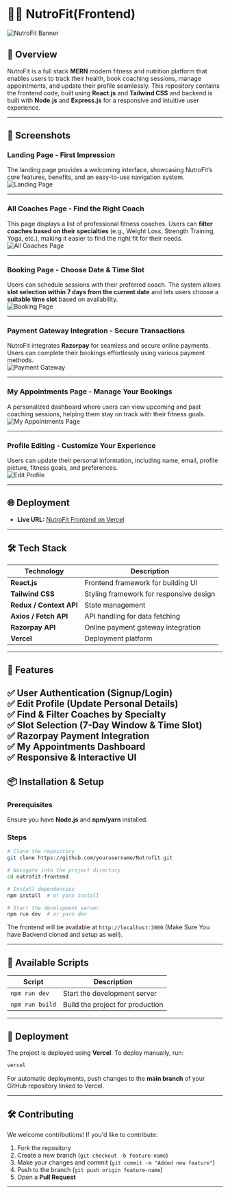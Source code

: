 
# 🏋️‍♂️ NutroFit(Frontend) 

![NutroFit Banner](https://your-image-url.com/banner.png)  

## 🚀 Overview  
NutroFit is a full stack **MERN** modern fitness and nutrition platform that enables users to track their health, book coaching sessions, manage appointments, and update their profile seamlessly. This repository contains the frontend code, built using **React.js** and **Tailwind CSS**  and backend is built with **Node.js** and **Express.js** for a responsive and intuitive user experience.  

---

## 📸 Screenshots  

### **Landing Page - First Impression**  
The landing page provides a welcoming interface, showcasing NutroFit’s core features, benefits, and an easy-to-use navigation system.  
![Landing Page](https://your-image-url.com/landing-page.png)  

---

### **All Coaches Page - Find the Right Coach**  
This page displays a list of professional fitness coaches. Users can **filter coaches based on their specialties** (e.g., Weight Loss, Strength Training, Yoga, etc.), making it easier to find the right fit for their needs.  
![All Coaches Page](https://your-image-url.com/coaches-page.png)  

---

### **Booking Page - Choose Date & Time Slot**  
Users can schedule sessions with their preferred coach. The system allows **slot selection within 7 days from the current date** and lets users choose a **suitable time slot** based on availability.  
![Booking Page](https://your-image-url.com/booking-page.png)  

---

### **Payment Gateway Integration - Secure Transactions**  
NutroFit integrates **Razorpay** for seamless and secure online payments. Users can complete their bookings effortlessly using various payment methods.  
![Payment Gateway](https://your-image-url.com/payment-gateway.png)  

---

### **My Appointments Page - Manage Your Bookings**  
A personalized dashboard where users can view upcoming and past coaching sessions, helping them stay on track with their fitness goals.  
![My Appointments Page](https://your-image-url.com/appointments.png)  

---

### **Profile Editing - Customize Your Experience**  
Users can update their personal information, including name, email, profile picture, fitness goals, and preferences.  
![Edit Profile](https://your-image-url.com/edit-profile.png)  

---

## 🌐 Deployment  
- **Live URL:** [NutroFit Frontend on Vercel](https://your-vercel-url.com)  

---

## 🛠 Tech Stack  
| Technology  | Description  |
|-------------|--------------|
| **React.js**  | Frontend framework for building UI  |
| **Tailwind CSS**  | Styling framework for responsive design  |
| **Redux / Context API**  | State management|
| **Axios / Fetch API**  | API handling for data fetching  |
| **Razorpay API**  | Online payment gateway integration  |
| **Vercel**  | Deployment platform  |

---

## 🎯 Features  
✅ **User Authentication** (Signup/Login)  
✅ **Edit Profile (Update Personal Details)**   
✅ **Find & Filter Coaches by Specialty**  
✅ **Slot Selection (7-Day Window & Time Slot)**  
✅ **Razorpay Payment Integration**  
✅ **My Appointments Dashboard**  
✅ **Responsive & Interactive UI**    
---

## 📦 Installation & Setup  
### **Prerequisites**  
Ensure you have **Node.js** and **npm/yarn** installed.  

### **Steps**  
```bash
# Clone the repository
git clone https://github.com/yourusername/Nutrofit.git

# Navigate into the project directory
cd nutrofit-frontend

# Install dependencies
npm install  # or yarn install

# Start the development server
npm run dev  # or yarn dev
```  
The frontend will be available at `http://localhost:3000`.(Make Sure You have Backend cloned and setup as well).  

---
## 📜 Available Scripts  
| Script | Description |
|--------|-------------|
| `npm run dev` | Start the development server |
| `npm run build` | Build the project for production |
---

## 🚀 Deployment  
The project is deployed using **Vercel**. To deploy manually, run:  
```bash
vercel
```  
For automatic deployments, push changes to the **main branch** of your GitHub repository linked to Vercel.  

---

## 🛠 Contributing  
We welcome contributions! If you'd like to contribute:  
1. Fork the repository  
2. Create a new branch (`git checkout -b feature-name`)  
3. Make your changes and commit (`git commit -m "Added new feature"`)  
4. Push to the branch (`git push origin feature-name`)  
5. Open a **Pull Request**  

---
